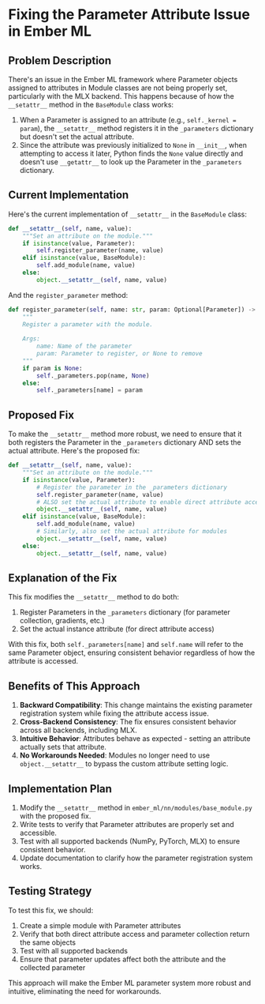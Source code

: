 # Fixing the Parameter Attribute Issue in Ember ML

## Problem Description

There's an issue in the Ember ML framework where Parameter objects assigned to attributes in Module classes are not being properly set, particularly with the MLX backend. This happens because of how the `__setattr__` method in the `BaseModule` class works:

1. When a Parameter is assigned to an attribute (e.g., `self._kernel = param`), the `__setattr__` method registers it in the `_parameters` dictionary but doesn't set the actual attribute.
2. Since the attribute was previously initialized to `None` in `__init__`, when attempting to access it later, Python finds the `None` value directly and doesn't use `__getattr__` to look up the Parameter in the `_parameters` dictionary.

## Current Implementation

Here's the current implementation of `__setattr__` in the `BaseModule` class:

```python
def __setattr__(self, name, value):
    """Set an attribute on the module."""
    if isinstance(value, Parameter):
        self.register_parameter(name, value)
    elif isinstance(value, BaseModule):
        self.add_module(name, value)
    else:
        object.__setattr__(self, name, value)
```

And the `register_parameter` method:

```python
def register_parameter(self, name: str, param: Optional[Parameter]) -> None:
    """
    Register a parameter with the module.
    
    Args:
        name: Name of the parameter
        param: Parameter to register, or None to remove
    """
    if param is None:
        self._parameters.pop(name, None)
    else:
        self._parameters[name] = param
```

## Proposed Fix

To make the `__setattr__` method more robust, we need to ensure that it both registers the Parameter in the `_parameters` dictionary AND sets the actual attribute. Here's the proposed fix:

```python
def __setattr__(self, name, value):
    """Set an attribute on the module."""
    if isinstance(value, Parameter):
        # Register the parameter in the _parameters dictionary
        self.register_parameter(name, value)
        # ALSO set the actual attribute to enable direct attribute access
        object.__setattr__(self, name, value)
    elif isinstance(value, BaseModule):
        self.add_module(name, value)
        # Similarly, also set the actual attribute for modules
        object.__setattr__(self, name, value)
    else:
        object.__setattr__(self, name, value)
```

## Explanation of the Fix

This fix modifies the `__setattr__` method to do both:

1. Register Parameters in the `_parameters` dictionary (for parameter collection, gradients, etc.)
2. Set the actual instance attribute (for direct attribute access)

With this fix, both `self._parameters[name]` and `self.name` will refer to the same Parameter object, ensuring consistent behavior regardless of how the attribute is accessed.

## Benefits of This Approach

1. **Backward Compatibility**: This change maintains the existing parameter registration system while fixing the attribute access issue.
2. **Cross-Backend Consistency**: The fix ensures consistent behavior across all backends, including MLX.
3. **Intuitive Behavior**: Attributes behave as expected - setting an attribute actually sets that attribute.
4. **No Workarounds Needed**: Modules no longer need to use `object.__setattr__` to bypass the custom attribute setting logic.

## Implementation Plan

1. Modify the `__setattr__` method in `ember_ml/nn/modules/base_module.py` with the proposed fix.
2. Write tests to verify that Parameter attributes are properly set and accessible.
3. Test with all supported backends (NumPy, PyTorch, MLX) to ensure consistent behavior.
4. Update documentation to clarify how the parameter registration system works.

## Testing Strategy

To test this fix, we should:

1. Create a simple module with Parameter attributes
2. Verify that both direct attribute access and parameter collection return the same objects
3. Test with all supported backends
4. Ensure that parameter updates affect both the attribute and the collected parameter

This approach will make the Ember ML parameter system more robust and intuitive, eliminating the need for workarounds.